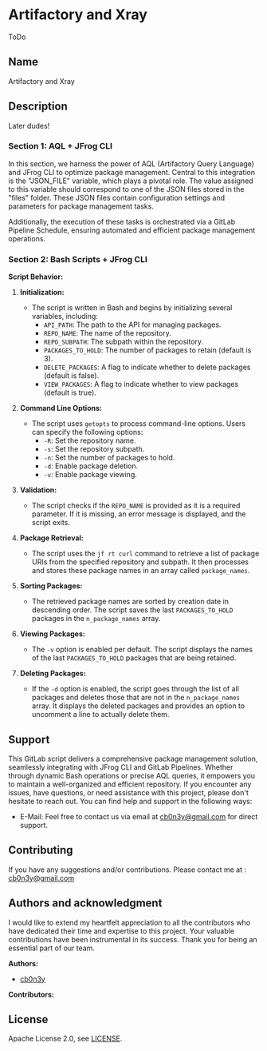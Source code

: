 # Artifactory and Xray

ToDo

## Name
Artifactory and Xray

## Description

Later dudes!

### Section 1: AQL + JFrog CLI 

In this section, we harness the power of AQL (Artifactory Query Language) and JFrog CLI to optimize package management. Central to this integration is the "JSON_FILE" variable, which plays a pivotal role. The value assigned to this variable should correspond to one of the JSON files stored in the "files" folder. These JSON files contain configuration settings and parameters for package management tasks.

Additionally, the execution of these tasks is orchestrated via a GitLab Pipeline Schedule, ensuring automated and efficient package management operations.

### Section 2: Bash Scripts + JFrog CLI

**Script Behavior:**

1. **Initialization:**
   - The script is written in Bash and begins by initializing several variables, including:
     - `API_PATH`: The path to the API for managing packages.
     - `REPO_NAME`: The name of the repository.
     - `REPO_SUBPATH`: The subpath within the repository.
     - `PACKAGES_TO_HOLD`: The number of packages to retain (default is 3).
     - `DELETE_PACKAGES`: A flag to indicate whether to delete packages (default is false).
     - `VIEW_PACKAGES`: A flag to indicate whether to view packages (default is true).

2. **Command Line Options:**
   - The script uses `getopts` to process command-line options. Users can specify the following options:
     - `-R`: Set the repository name.
     - `-s`: Set the repository subpath.
     - `-n`: Set the number of packages to hold.
     - `-d`: Enable package deletion.
     - `-v`: Enable package viewing.

3. **Validation:**
   - The script checks if the `REPO_NAME` is provided as it is a required parameter. If it is missing, an error message is displayed, and the script exits.

4. **Package Retrieval:**
   - The script uses the `jf rt curl` command to retrieve a list of package URIs from the specified repository and subpath. It then processes and stores these package names in an array called `package_names`.

5. **Sorting Packages:**
   - The retrieved package names are sorted by creation date in descending order. The script saves the last `PACKAGES_TO_HOLD` packages in the `n_package_names` array.

6. **Viewing Packages:**
   - The `-v` option is enabled per default. The script displays the names of the last `PACKAGES_TO_HOLD` packages that are being retained.

7. **Deleting Packages:**
   - If the `-d` option is enabled, the script goes through the list of all packages and deletes those that are not in the `n_package_names` array. It displays the deleted packages and provides an option to uncomment a line to actually delete them.

## Support
This GitLab script delivers a comprehensive package management solution, seamlessly integrating with JFrog CLI and GitLab Pipelines. Whether through dynamic Bash operations or precise AQL queries, it empowers you to maintain a well-organized and efficient repository.
If you encounter any issues, have questions, or need assistance with this project, please don't hesitate to reach out. You can find help and support in the following ways:

* E-Mail: Feel free to contact us via email at cb0n3y@gmail.com for direct support.

## Contributing

If you have any suggestions and/or contributions. Please contact me at : cb0n3y@gmail.com

## Authors and acknowledgment
I would like to extend my heartfelt appreciation to all the contributors who have dedicated their time and expertise to this project. Your valuable contributions have been instrumental in its success. Thank you for being an essential part of our team.

**Authors:**
- [cb0n3y](https://github.com/cb0n3y)

**Contributors:**

## License
Apache License 2.0, see [LICENSE](https://github.com/cb0n3y/artifactory_and_xray/blob/main/LICENSE).
